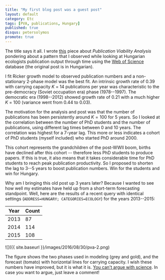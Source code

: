 ```yaml
---
title: "My first blog post was a guest post"
layout: default
category: Etc
tags: [PVA, publications, Hungary]
published: true
disqus: petersolymos
promote: true
---
```


The title says it all. I wrote [this](http://okologiablog.hu/node/219) piece about
*Publication Viability Analysis* pondering about a pattern that I
observed while looking at Hungarian ecologists publication output
through time using the [Web of Science](https://webofknowledge.com/) database
(the original post is in Hungarian).

I fit Ricker growth model to observed publication numbers and a non-stationary 2-phase
model was the best fit. An intrinsic growth rate of 0.39 with
carrying capacity *K* = 14 publications per year was characteristic to
the pre-democracy (Soviet occupation era) phase (1978--1997).
The democratic era (1998--2012) showed growth rate of 0.21 with a much higher
*K* = 100 (variance went from 0.44 to 0.03).

The motivation for the analysis and post was that the number of publications
has been persistently around $K=100$ for 5 years. So I looked at the
correlation between the number of PhD students and the number of publications,
using different lag times between 0 and 10 years. The correlation
was highest for a 7-year lag. This more or less indicates a cohort of
PhD students (myself included) who started PhD around 2000.

This cohort represents the grandchildren of the post-WWII boom,
births have declined after this cohort -- therefore less PhD students
to produce papers.
If this is true, it also means that it takes considerable time for PhD students
to reach peak publication productivity. So I proposed to shorten the lag to 3--5 years
to boost publication numbers. Win for the students and win for Hungary.

Why am I bringing this old post up 3 years later? Because I wanted to
see how well my estimates have held up from a short-term forecasting
standpoint. Well, here are the results of a recent query with identical
settings (`ADDRESS=HUNGARY; CATEGORIES=ECOLOGY`) for the years 2013--2015:

Year | Count
---- | ------
2013 | 87
2014 | 114
2015 | 108

![]({{ site.baseurl }}/images/2016/08/30/pva-2.png)

The figure shows the two phases used in modeling (grey and gold),
and the forecast (tomato) with horizontal lines for carrying
capacity. I wish these numbers have improved, but it is what it is.
[You can't argue with science](http://comicvine.gamespot.com/images/1300-1819415).
In case you want to argue, just leave a comment!

